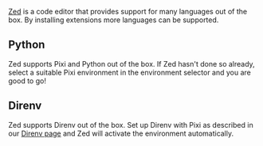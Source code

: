 [Zed](https://zed.dev/) is a code editor that provides support for many languages out of the box. By installing extensions more languages can be supported.

## Python

Zed supports Pixi and Python out of the box. If Zed hasn't done so already, select a suitable Pixi environment in the environment selector and you are good to go!

## Direnv

Zed supports Direnv out of the box. Set up Direnv with Pixi as described in our [Direnv page](../../third_party/direnv/) and Zed will activate the environment automatically.
